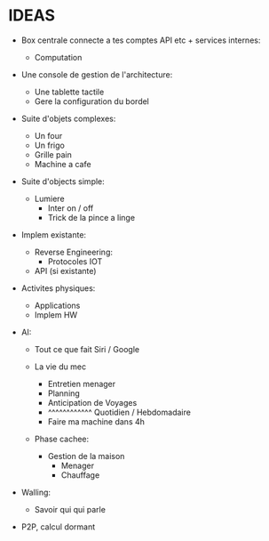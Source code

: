 IDEAS
=======

- Box centrale connecte a tes comptes API etc + services internes:
    - Computation

- Une console de gestion de l'architecture:
    - Une tablette tactile
    - Gere la configuration du bordel

- Suite d'objets complexes:
    - Un four
    - Un frigo
    - Grille pain
    - Machine a cafe

- Suite d'objects simple:
    - Lumiere
        - Inter on / off
        - Trick de la pince a linge

- Implem existante:
    - Reverse Engineering:
        - Protocoles IOT
    - API (si existante)

- Activites physiques:
    - Applications
    - Implem HW

- AI:
    - Tout ce que fait Siri / Google
    - La vie du mec
        - Entretien menager
        - Planning
        - Anticipation de Voyages
        - ^^^^^^^^^^^^ Quotidien / Hebdomadaire
        - Faire ma machine dans 4h

    - Phase cachee:
        - Gestion de la maison
            - Menager
            - Chauffage


- Walling:
    - Savoir qui qui parle

- P2P, calcul dormant

